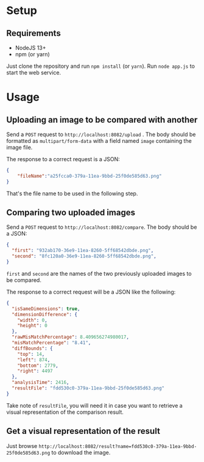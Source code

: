 # Setup

## Requirements

* NodeJS 13+
* npm (or yarn)

Just clone the repository and run `npm install` (or `yarn`).
Run `node app.js` to start the web service.

# Usage

## Uploading an image to be compared with another

Send a `POST` request to `http://localhost:8082/upload` . The body should be formatted as `multipart/form-data`
with a field named `image` containing the image file.

The response to a correct request is a JSON:

```json
{
	"fileName":"a25fcca0-379a-11ea-9bbd-25f0de585d63.png"
}
```

That's the file name to be used in the following step.

## Comparing two uploaded images

Send a `POST` request to `http://localhost:8082/compare`. The body should be a JSON:

```json
{
  "first": "932ab170-36e9-11ea-8260-5ff68542dbde.png",
  "second": "8fc120a0-36e9-11ea-8260-5ff68542dbde.png",
}
```

`first` and `second` are the names of the two previously uploaded images to be compared.

The response to a correct request will be a JSON like the following:

```json
{
  "isSameDimensions": true,
  "dimensionDifference": {
    "width": 0,
    "height": 0
  },
  "rawMisMatchPercentage": 8.409656274980017,
  "misMatchPercentage": "8.41",
  "diffBounds": {
    "top": 14,
    "left": 874,
    "bottom": 2779,
    "right": 4497
  },
  "analysisTime": 2416,
  "resultFile": "fdd530c0-379a-11ea-9bbd-25f0de585d63.png"
}	
```

Take note of `resultFile`, you will need it in case you want to retrieve a visual representation of the comparison result.

## Get a visual representation of the result

Just browse `http://localhost:8082/result?name=fdd530c0-379a-11ea-9bbd-25f0de585d63.png` to download the image.